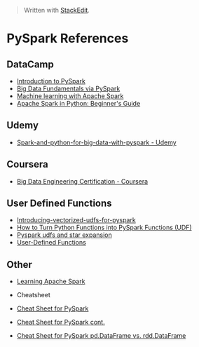 


> Written with [StackEdit](https://stackedit.io/).

# PySpark References

## DataCamp
- [Introduction to PySpark](https://www.datacamp.com/courses/introduction-to-pyspark)
- [Big Data Fundamentals via PySpark](https://www.datacamp.com/courses/big-data-fundamentals-via-pyspark)
- [Machine learning with Apache Spark](https://www.datacamp.com/courses/machine-learning-with-apache-spark)
- [Apache Spark in Python: Beginner's Guide](https://www.datacamp.com/community/tutorials/apache-spark-python)
## Udemy
- [Spark-and-python-for-big-data-with-pyspark - Udemy](https://www.udemy.com/course/spark-and-python-for-big-data-with-pyspark/)
## Coursera
- [Big Data Engineering Certification - Coursera](https://www.coursera.org/specializations/big-data-engineering)
## User Defined Functions
- [Introducing-vectorized-udfs-for-pyspark](https://databricks.com/blog/2017/10/30/introducing-vectorized-udfs-for-pyspark.html)
- [How to Turn Python Functions into PySpark Functions (UDF)](https://changhsinlee.com/pyspark-udf/)
- [Pyspark udfs and star expansion](https://towardsdatascience.com/pyspark-udfs-and-star-expansion-b50f501dcb7b)
- [User-Defined Functions](https://docs.databricks.com/spark/latest/spark-sql/udf-python.html)

## Other

- [Learning Apache Spark](https://runawayhorse001.github.io/LearningApacheSpark/index.html#)

- Cheatsheet

- [Cheat Sheet for PySpark](https://runawayhorse001.github.io/LearningApacheSpark/_images/cheatSheet_pyspark1.jpg)
- [Cheat Sheet for PySpark cont.](https://runawayhorse001.github.io/LearningApacheSpark/_images/cheatSheet_pyspark2.jpg)
- [Cheat Sheet for PySpark pd.DataFrame vs. rdd.DataFrame](https://runawayhorse001.github.io/LearningApacheSpark/_images/cheatSheet_pdrdd.jpg)
<!--stackedit_data:
eyJoaXN0b3J5IjpbLTEyMzA2MTQxNDMsLTE2NzE0MjYzMDMsLT
M3NjQ4NDYzOCwtMzE4MTkwODcyLDg2NjAwNzIwOCwxMjA4Mjg4
MTQwLDE3OTA0OTA4MDFdfQ==
-->